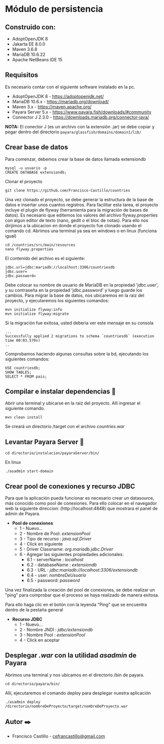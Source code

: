 # Módulo de persistencia

## Construido con:
* AdoptOpenJDK 8
* Jakarta EE 8.0.0
* Maven 3.6.8
* MariaDB 10.6.22
* Apache NetBeans IDE 15

## Requisitos

Es necesario contar con el siguiente software instalado en la pc.
 * AdoptOpenJDK 8 - https://adoptopenjdk.net/
 * MariaDB 10.6.x - https://mariadb.org/download/
 * Maven 3.x - https://maven.apache.org/
 * Payara Server 5.x - https://www.payara.fish/downloads/#community
 * Connector J 2.3.0 - https://downloads.mariadb.org/connector-java/

**NOTA:** El conector J (es un archivo con la extensión .jar) se debe copiar y pegar dentro del directorio ```payara/glassfish/domains/domain1/lib/```

## Crear base de datos

Para comenzar, debemos crear la base de datos llamada extensiondb
```
mysql -u usuario -p
CREATE DATABASE extensiondb;
```
Clonar el proyecto
```
git clone https://github.com/Francisco-Castillo/countries
```
Una vez clonado el proyecto, se debe generar la estructura de la base de datos e insertar unos cuantos registros.
Para facilitar esta tarea, el proyecto incluye el plugin de flyway (herramienta para la migración de bases de datos).
Es necesario que editemos los valores del archivo flyway.properties con algun editor de texto (nano, gedit o el bloc de notas).
Para ello nos dirijimos a la ubicacion en donde el proyecto fue clonado usando el comando cd.
Abrimos una terminal ya sea en windows o en linux (funciona igual)
```
cd /countries/src/main/resources
nano flyway.properties
```
El contenido del archivo es el siguiente:
```
jdbc.url=jdbc:mariadb://localhost:3306/countriesdb
jdbc.user=
jdbc.password=
```
Debe colocar su nombre de usuario de MariaDB en la propiedad 'jdbc.user', y su contraseña en la propiedad 'jdbc.password' y luego guarde los cambios. Para migrar la base de datos, nos ubicaremos
en la raiz del proyecto, y ejecutaremos los siguientes comandos:
```
mvn initialize flyway:info
mvn initialize flyway:migrate
```
Si la migración fue exitosa, usted deberia ver este mensaje en su consola
```
...
Successfully applied 2 migrations to schema `countriesdb` (execution time 00:03.570s)
..
```
Comprobamos haciendo algunas consultas sobre la bd, ejecutando los siguientes comandos:
```
USE countriesdb;
SHOW TABLES;
SELECT * FROM pais;
```
## Compilar e instalar dependencias :wrench:

Abrir una terminal y ubicarse en la raiz del proyecto. Alli ingresar el siguiente comando.

```
mvn clean install
```
Se creará un directorio /target con el archivo *countries.war*
  
## Levantar Payara Server :rocket:

```
cd directorio/instalacion/payaraServer/bin/
```
En linux

```
./asadmin start-domain
```
## Crear pool de conexiones y recurso JDBC
Para que la aplicación pueda funcionar es necesario crear un datasource, más conocido como pool de conexiones. Para ello colocar en el navegador web la siguiente direccion: (http://localhost:4848) que mostrara el panel de admin de Payara.

* **Pool de conexiones**
  * 1 - Nuevo...
  * 2 - Nombre de Pool: *extensionPool*
  * 3 - Tipo de recurso : *java.sql.Driver*
  * 4 - Click en siguiente
  * 5 - Driver Classname:  *org.mariadb.jdbc.Driver*
  * 6 - Agregar las siguientes propiedades adicionales: 
    * 6.1 - serverName : *localhost*
    * 6.2 - databaseName : *extensiondb*
    * 6.3 - URL : *jdbc:mariadb://localhost:3306/extensiondb*
    * 6.4 - user: *nombreDeUsuario*
    * 6.5 - password: *password*
    
Una vez finalizada la creación del pool de conexiones, se debe realizar un "ping" para comprobar que el proceso se haya realizado de manera exitosa.

Para ello haga clic en el botón con la leyenda "Ping" que se encuentra dentro de la pestaña general 
    
* **Recurso JDBC**
  * 1 - Nuevo...
  * 2 - Nombre JNDI : *jdbc/extensiondb*
  * 3 - Nombre Pool : *extensionPool*
  * 4 - Click en aceptar
  
## Desplegar *.war* con la utilidad *asadmin* de Payara
Abrimos una terminal y nos ubicamos en el directorio /bin de payara.
```
cd directorio/payara/bin/
```
Allí, ejecutaremos el comando deploy para desplegar nuestra aplicación
```
./asadmin deploy /directorio/nombreDeProyecto/target/nombreDeProyecto.war
```

## Autor :black_nib:
- Francisco Castillo - cefrancastillo@gmail.com
